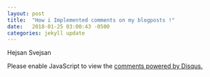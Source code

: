```yaml
---
layout: post
title:  "How i Implemented comments on my blogposts !"
date:   2018-01-25 03:00:43 -0500
categories: jekyll update
---
```

Hejsan Svejsan
<head>
<title>How i Implemented comments on my blogposts !</title>
<meta property="og:title" content="How i Implemented comments on my blogposts !" />
<meta property="og:type" content="blogposts" />
<meta property="og:url" content="https://zissedisse.github.io/jekyll/update/2018/01/25/how-i-implemented-my-blogpost.html" />
</head>


<div id="disqus_thread"></div>
<script>

(function() { // DON'T EDIT BELOW THIS LINE
var d = document, s = d.createElement('script');
s.src = 'https://http-assignment1-martina261482-codeanyapp-com-4000.disqus.com/embed.js';
s.setAttribute('data-timestamp', +new Date());
(d.head || d.body).appendChild(s);
})();
</script>
<noscript>Please enable JavaScript to view the <a href="https://disqus.com/?ref_noscript">comments powered by Disqus.</a></noscript>